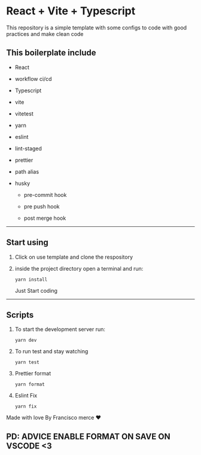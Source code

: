 # React + Vite + Typescript

This repository is a simple template with some configs to code with good practices and make clean code

## This boilerplate include

- React

- workflow ci/cd

- Typescript

- vite

- vitetest

- yarn

- eslint

- lint-staged

- prettier

- path alias

- husky
  
  - pre-commit hook
  
  - pre push hook
  
  - post merge hook

---

## Start using

1. Click on use template and clone the respository

2. inside the project directory open a terminal and run:
   
   ```
   yarn install
   ```
   
   Just Start coding

---

## Scripts

1. To start the development server run:
   
   ```
   yarn dev
   ```

2. To run test and stay watching
   
   ```
   yarn test
   ```

3. Prettier format
   
   ```
   yarn format
   ```

4. Eslint Fix
   
   ```
   yarn fix
   ```

Made with love By Francisco merce ❤
## PD: ADVICE ENABLE FORMAT ON SAVE ON VSCODE <3
